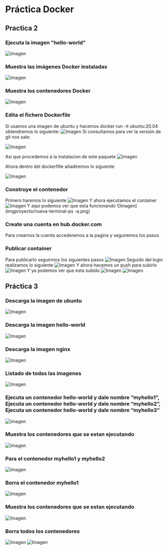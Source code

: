 # Práctica Docker

## Practica 2
### Ejecuta la imagen "hello-world"
![Imagen](imgproyecto/hello-world.png)
### Muestra las imágenes Docker instaladas
![Imagen](imgproyecto/docker-images.png)
### Muestra los contenedores Docker
![Imagen](imgproyecto/docker-ps.png)
### Edita el fichero Dockerfile
Si usamos una imagen de ubuntu y hacemos docker run -it ubuntu:20.04 obtendremos lo siguiente:
![Imagen](imgproyecto/docker-run-it.png)
Si consultamos para ver la versión de git nos sale:

![Imagen](imgproyecto/git-version.png)

Asi que procedemos a la instalacion de este paquete
![Imagen](imgproyecto/install-git.png)

Ahora dentro del dockerfille añadiremos lo siguiente

![Imagen](imgproyecto/docker-file.png)

### Construye el contenedor
Primero haremos lo siguiente
![Imagen](imgproyecto/docker-build.png)
Y ahora ejecutamos el container
![Imagen](imgproyecto/docker-run-container.png)
Y aqui podemos ver que esta funcionando
![Imagen](imgproyecto/nueva-terminal-ps -a.png)

### Create una cuenta en hub.docker.com
Para crearnos la cuenta accederemos a la pagina y seguiremos los pasos

### Publicar container
Para publicarlo seguirmos los siguientes pasos
![Imagen](imgproyecto/login-docker.png)
Seguido del login realizamos lo siguiente
![Imagen](imgproyecto/docker-tag-login.png)
Y ahora hacemos un push para subirlo
![Imagen](imgproyecto/docker-push.png)
Y ya podemos ver que esta subido
![Imagen](imgproyecto/hub-docker.png)
![Imagen](imgproyecto/subido.png)

## Práctica 3
### Descarga la imagen de ubuntu
![Imagen](imgproyecto/image-ubutnu-world.png)
### Descarga la imagen hello-world
![Imagen](imgproyecto/image-ubutnu-world.png)
### Descarga la imagen nginx
![Imagen](imgproyecto/docker-nginx.png)
### Listado de todas las imagenes
![Imagen](imgproyecto/docker-images.png)
### Ejecuta un contenedor hello-world y dale nombre “myhello1”, Ejecuta un contenedor hello-world y dale nombre “myhello2”, Ejecuta un contenedor hello-world y dale nombre “myhello3”
![Imagen](imgproyecto/myhello1-2-3.png)
### Muestra los contenedores que se estan ejecutando
![Imagen](imgproyecto/docker-ps-a.png)
### Para el contenedor myhello1 y myhello2
![Imagen](imgproyecto/docker-stop.png)
### Borra el contenedor myhello1
![Imagen](imgproyecto/docker-rm.png)
### Muestra los contenedores que se estan ejecutando
![Imagen](imgproyecto/docker-ps-a2.png)
### Borra todos los contenedores
![Imagen](imgproyecto/docker-eliminar-todo.png)
![Imagen](imgproyecto/docker-ps-a3.png)























































